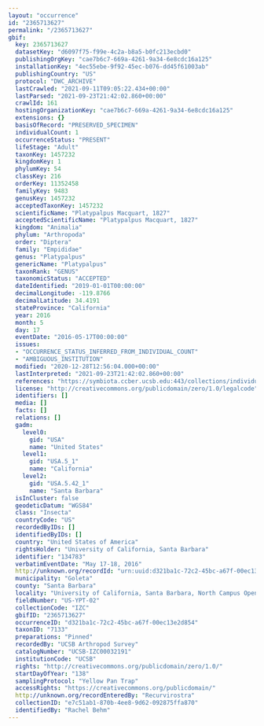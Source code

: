 ```yaml
---
layout: "occurrence"
id: "2365713627"
permalink: "/2365713627"
gbif:
  key: 2365713627
  datasetKey: "d6097f75-f99e-4c2a-b8a5-b0fc213ecbd0"
  publishingOrgKey: "cae7b6c7-669a-4261-9a34-6e8cdc16a125"
  installationKey: "4ec55ebe-9f92-45ec-b076-dd45f61003ab"
  publishingCountry: "US"
  protocol: "DWC_ARCHIVE"
  lastCrawled: "2021-09-11T09:05:22.434+00:00"
  lastParsed: "2021-09-23T21:42:02.860+00:00"
  crawlId: 161
  hostingOrganizationKey: "cae7b6c7-669a-4261-9a34-6e8cdc16a125"
  extensions: {}
  basisOfRecord: "PRESERVED_SPECIMEN"
  individualCount: 1
  occurrenceStatus: "PRESENT"
  lifeStage: "Adult"
  taxonKey: 1457232
  kingdomKey: 1
  phylumKey: 54
  classKey: 216
  orderKey: 11352458
  familyKey: 9483
  genusKey: 1457232
  acceptedTaxonKey: 1457232
  scientificName: "Platypalpus Macquart, 1827"
  acceptedScientificName: "Platypalpus Macquart, 1827"
  kingdom: "Animalia"
  phylum: "Arthropoda"
  order: "Diptera"
  family: "Empididae"
  genus: "Platypalpus"
  genericName: "Platypalpus"
  taxonRank: "GENUS"
  taxonomicStatus: "ACCEPTED"
  dateIdentified: "2019-01-01T00:00:00"
  decimalLongitude: -119.8766
  decimalLatitude: 34.4191
  stateProvince: "California"
  year: 2016
  month: 5
  day: 17
  eventDate: "2016-05-17T00:00:00"
  issues:
  - "OCCURRENCE_STATUS_INFERRED_FROM_INDIVIDUAL_COUNT"
  - "AMBIGUOUS_INSTITUTION"
  modified: "2020-12-28T12:56:04.000+00:00"
  lastInterpreted: "2021-09-23T21:42:02.860+00:00"
  references: "https://symbiota.ccber.ucsb.edu:443/collections/individual/index.php?occid=134783"
  license: "http://creativecommons.org/publicdomain/zero/1.0/legalcode"
  identifiers: []
  media: []
  facts: []
  relations: []
  gadm:
    level0:
      gid: "USA"
      name: "United States"
    level1:
      gid: "USA.5_1"
      name: "California"
    level2:
      gid: "USA.5.42_1"
      name: "Santa Barbara"
  isInCluster: false
  geodeticDatum: "WGS84"
  class: "Insecta"
  countryCode: "US"
  recordedByIDs: []
  identifiedByIDs: []
  country: "United States of America"
  rightsHolder: "University of California, Santa Barbara"
  identifier: "134783"
  verbatimEventDate: "May 17-18, 2016"
  http://unknown.org/recordId: "urn:uuid:d321ba1c-72c2-45bc-a67f-00ec13e2d854"
  municipality: "Goleta"
  county: "Santa Barbara"
  locality: "University of California, Santa Barbara, North Campus Open Space"
  fieldNumber: "US-YPT-02"
  collectionCode: "IZC"
  gbifID: "2365713627"
  occurrenceID: "d321ba1c-72c2-45bc-a67f-00ec13e2d854"
  taxonID: "7133"
  preparations: "Pinned"
  recordedBy: "UCSB Arthropod Survey"
  catalogNumber: "UCSB-IZC00032191"
  institutionCode: "UCSB"
  rights: "http://creativecommons.org/publicdomain/zero/1.0/"
  startDayOfYear: "138"
  samplingProtocol: "Yellow Pan Trap"
  accessRights: "https://creativecommons.org/publicdomain/"
  http://unknown.org/recordEnteredBy: "Recurvirostra"
  collectionID: "e7c51ab1-870b-4ee8-9d62-092875ffa870"
  identifiedBy: "Rachel Behm"
---
```

